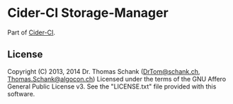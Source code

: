 # Cider-CI Storage-Manager


Part of [Cider-CI](https://github.com/cider-ci/cider-ci). 


## License

Copyright (C) 2013, 2014 Dr. Thomas Schank  (DrTom@schank.ch, Thomas.Schank@algocon.ch)
Licensed under the terms of the GNU Affero General Public License v3.
See the "LICENSE.txt" file provided with this software.

